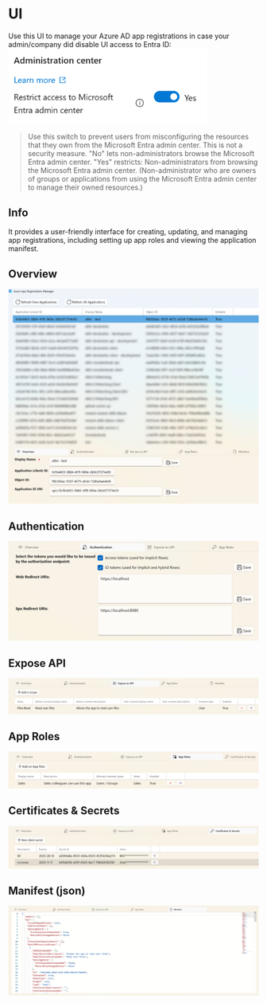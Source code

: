 # UI
Use this UI to manage your Azure AD app registrations in case your admin/company did disable UI access to Entra ID:
<img src="./Resources/entra.png" width="400px">

> Use this switch to prevent users from misconfiguring the resources that they own from the Microsoft Entra admin center.
  This is not a security measure.
  "No" lets non-administrators browse the Microsoft Entra admin center.
  "Yes" restricts: Non-administrators from browsing the Microsoft Entra admin center. (Non-administrator who are owners of groups or applications from using the Microsoft Entra admin center to manage their owned resources.)


## Info
It provides a user-friendly interface for creating, updating, and managing app registrations, including setting up app roles and viewing the application manifest.


## Overview

![overview](./Resources/screen-01.png)


## Authentication

![authentication](./Resources/authentication.png)


## Expose API

![expose](./Resources/expose.png)


## App Roles

![app-roles](./Resources/app-roles.png)


## Certificates & Secrets

![app-roles](./Resources/certs.png)


## Manifest (json)

![manifest](./Resources/manifest.png)
